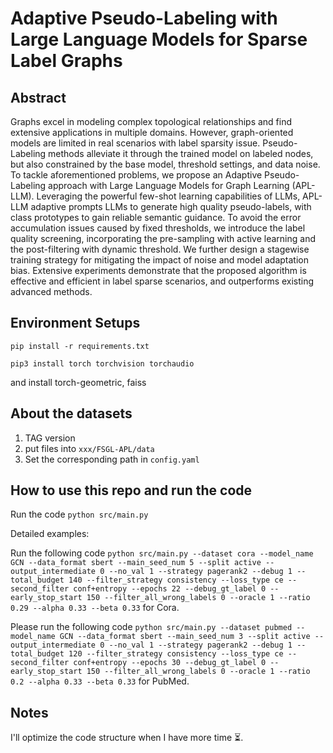 # Adaptive Pseudo-Labeling with Large Language Models for Sparse Label Graphs
## Abstract
Graphs excel in modeling complex topological relationships and find extensive applications in multiple domains. However, graph-oriented models are limited in real scenarios with label sparsity issue. Pseudo-Labeling methods alleviate it through the trained model on labeled nodes, but also constrained by the base model, threshold settings, and data noise. To tackle aforementioned problems, we propose an Adaptive Pseudo-Labeling approach with Large Language Models for Graph Learning (APL-LLM). Leveraging the powerful few-shot learning capabilities of LLMs, APL-LLM adaptive prompts LLMs to generate high quality pseudo-labels, with class prototypes to gain reliable semantic guidance. To avoid the error accumulation issues caused by fixed thresholds, we introduce the label quality screening, incorporating the pre-sampling with active learning and the post-filtering with dynamic threshold. We further design a stagewise training strategy for mitigating the impact of noise and model adaptation bias. Extensive experiments demonstrate that the proposed algorithm is effective and efficient in label sparse scenarios, and outperforms existing advanced methods.

## Environment Setups
```
pip install -r requirements.txt
```
```
pip3 install torch torchvision torchaudio
```
and install torch-geometric, faiss
## About the datasets
1. TAG version
2. put files into `xxx/FSGL-APL/data`
3. Set the corresponding path in `config.yaml`
## How to use this repo and run the code
Run the code `python src/main.py`

Detailed examples:

Run the following code `python src/main.py --dataset cora --model_name GCN --data_format sbert --main_seed_num 5 --split active --output_intermediate 0 --no_val 1 --strategy pagerank2 --debug 1 --total_budget 140 --filter_strategy consistency --loss_type ce --second_filter conf+entropy --epochs 22 --debug_gt_label 0 --early_stop_start 150 --filter_all_wrong_labels 0 --oracle 1 --ratio 0.29 --alpha 0.33 --beta 0.33` for Cora.

Please run the following code `python src/main.py --dataset pubmed --model_name GCN --data_format sbert --main_seed_num 3 --split active --output_intermediate 0 --no_val 1 --strategy pagerank2 --debug 1 --total_budget 120 --filter_strategy consistency --loss_type ce --second_filter conf+entropy --epochs 30 --debug_gt_label 0 --early_stop_start 150 --filter_all_wrong_labels 0 --oracle 1 --ratio 0.2 --alpha 0.33 --beta 0.33` for PubMed.
## Notes
I'll optimize the code structure when I have more time ⏳.
